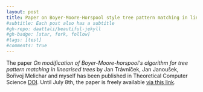 ```yaml
---
layout: post
title: Paper on Boyer-Moore-Horspool style tree pattern matching in linearised trees published
#subtitle: Each post also has a subtitle
#gh-repo: daattali/beautiful-jekyll
#gh-badge: [star, fork, follow]
#tags: [test]
#comments: true
---
```


The paper *On modification of Boyer-Moore-horspool's algorithm for tree pattern matching in linearised trees* by Jan Trávníček, Jan Janoušek, Bořivoj Melichar and myself has been published in Theoretical Computer Science [DOI](https://doi.org/10.1016/j.tcs.2020.04.027). Until July 8th, the paper is freely available [via this link](https://authors.elsevier.com/c/1b5Jr15DaI4N5P#.Xt99HbKi6MU).
